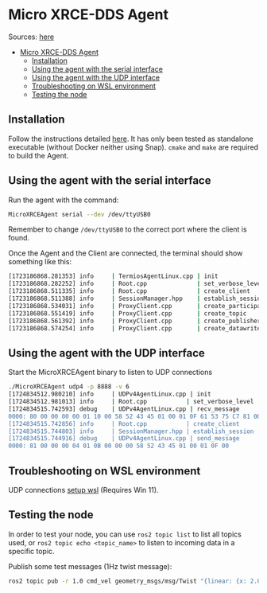 # Micro XRCE-DDS Agent

Sources: [here](https://micro-xrce-dds.docs.eprosima.com/en/latest/index.html)

* [Micro XRCE-DDS Agent](#micro-xrce-dds-agent)
  * [Installation](#installation)
  * [Using the agent with the serial interface](#using-the-agent-with-the-serial-interface)
  * [Using the agent with the UDP interface](#using-the-agent-with-the-udp-interface)
  * [Troubleshooting on WSL environment](#troubleshooting-on-wsl-environment)
  * [Testing the node](#testing-the-node)

## Installation

Follow the instructions detailed [here](https://micro-xrce-dds.docs.eprosima.com/en/latest/installation.html). It has only been tested as standalone executable (without Docker neither using Snap).
`cmake` and `make` are required to build the Agent.

## Using the agent with the serial interface

Run the agent with the command:

```bash
MicroXRCEAgent serial --dev /dev/ttyUSB0
```

Remember to change `/dev/ttyUSB0` to the correct port where the client is found.

Once the Agent and the Client are connected, the terminal should show something like this:

```bash
[1723186868.281353] info     | TermiosAgentLinux.cpp | init                     | running...             | fd: 3
[1723186868.282252] info     | Root.cpp              | set_verbose_level        | logger setup           | verbose_level: 4
[1723186868.511335] info     | Root.cpp              | create_client            | create                 | client_key: 0x64C59DFF, session_id: 0x81
[1723186868.511388] info     | SessionManager.hpp    | establish_session        | session established    | client_key: 0x64C59DFF, address: 0
[1723186868.534031] info     | ProxyClient.cpp       | create_participant       | participant created    | client_key: 0x64C59DFF, participant_id: 0x000(1)
[1723186868.551419] info     | ProxyClient.cpp       | create_topic             | topic created          | client_key: 0x64C59DFF, topic_id: 0x000(2), participant_id: 0x000(1)
[1723186868.561392] info     | ProxyClient.cpp       | create_publisher         | publisher created      | client_key: 0x64C59DFF, publisher_id: 0x000(3), participant_id: 0x000(1)
[1723186868.574254] info     | ProxyClient.cpp       | create_datawriter        | datawriter created     | client_key: 0x64C59DFF, datawriter_id: 0x000(5), publisher_id: 0x000(3)
```

## Using the agent with the UDP interface

Start the MicroXRCEAgent binary to listen to UDP connections
```bash
./MicroXRCEAgent udp4 -p 8888 -v 6
[1724834512.980210] info     | UDPv4AgentLinux.cpp | init                     | running...             | port: 8888
[1724834512.981013] info     | Root.cpp           | set_verbose_level        | logger setup           | verbose_level: 6
[1724834515.742593] debug    | UDPv4AgentLinux.cpp | recv_message             | [==>> UDP <<==]        | client_key: 0x00000000, len: 24, data:
0000: 80 00 00 00 00 01 10 00 58 52 43 45 01 00 01 0F 61 53 75 C7 81 00 FC 01
[1724834515.742856] info     | Root.cpp           | create_client            | create                 | client_key: 0x615375C7, session_id: 0x81
[1724834515.744803] info     | SessionManager.hpp | establish_session        | session established    | client_key: 0x615375C7, address: 127.0.0.1:9903
[1724834515.744916] debug    | UDPv4AgentLinux.cpp | send_message             | [** <<UDP>> **]        | client_key: 0x615375C7, len: 19, data:
0000: 81 00 00 00 04 01 0B 00 00 00 58 52 43 45 01 00 01 0F 00
```

## Troubleshooting on WSL environment

UDP connections [setup wsl](./wsl.md#exposing-wsl-udp-ports-to-the-network) (Requires Win 11).

## Testing the node

In order to test your node, you can use `ros2 topic list` to list all topics used, or `ros2 topic echo <topic_name>` to listen to incoming data in a specific topic.

Publish some test messages (1Hz twist message):
```bash
ros2 topic pub -r 1.0 cmd_vel geometry_msgs/msg/Twist "{linear: {x: 2.0, y: 0.0, z: 0.0}, angular: {x: 0.0, y: 0.0, z: 1.8}}"
```
